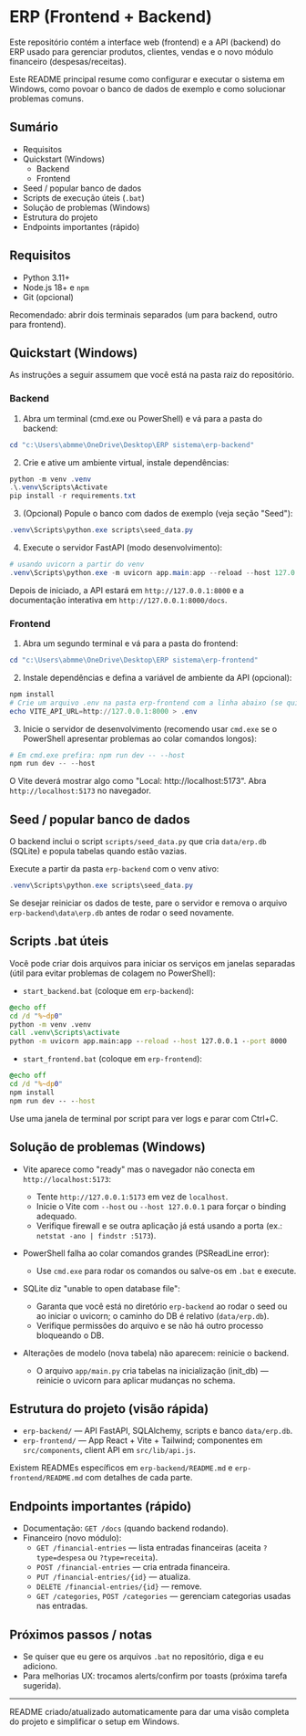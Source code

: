 # ERP (Frontend + Backend)

Este repositório contém a interface web (frontend) e a API (backend) do ERP usado para gerenciar produtos, clientes, vendas e o novo módulo financeiro (despesas/receitas).

Este README principal resume como configurar e executar o sistema em Windows, como povoar o banco de dados de exemplo e como solucionar problemas comuns.

## Sumário

- Requisitos
- Quickstart (Windows)
	- Backend
	- Frontend
- Seed / popular banco de dados
- Scripts de execução úteis (`.bat`)
- Solução de problemas (Windows)
- Estrutura do projeto
- Endpoints importantes (rápido)

## Requisitos

- Python 3.11+
- Node.js 18+ e `npm`
- Git (opcional)

Recomendado: abrir dois terminais separados (um para backend, outro para frontend).

## Quickstart (Windows)

As instruções a seguir assumem que você está na pasta raiz do repositório.

### Backend

1. Abra um terminal (cmd.exe ou PowerShell) e vá para a pasta do backend:

```powershell
cd "c:\Users\abmme\OneDrive\Desktop\ERP sistema\erp-backend"
```

2. Crie e ative um ambiente virtual, instale dependências:

```powershell
python -m venv .venv
.\.venv\Scripts\Activate
pip install -r requirements.txt
```

3. (Opcional) Popule o banco com dados de exemplo (veja seção "Seed"):

```powershell
.venv\Scripts\python.exe scripts\seed_data.py
```

4. Execute o servidor FastAPI (modo desenvolvimento):

```powershell
# usando uvicorn a partir do venv
.venv\Scripts\python.exe -m uvicorn app.main:app --reload --host 127.0.0.1 --port 8000
```

Depois de iniciado, a API estará em `http://127.0.0.1:8000` e a documentação interativa em `http://127.0.0.1:8000/docs`.

### Frontend

1. Abra um segundo terminal e vá para a pasta do frontend:

```powershell
cd "c:\Users\abmme\OneDrive\Desktop\ERP sistema\erp-frontend"
```

2. Instale dependências e defina a variável de ambiente da API (opcional):

```powershell
npm install
# Crie um arquivo .env na pasta erp-frontend com a linha abaixo (se quiser sobrescrever o padrão):
echo VITE_API_URL=http://127.0.0.1:8000 > .env
```

3. Inicie o servidor de desenvolvimento (recomendo usar `cmd.exe` se o PowerShell apresentar problemas ao colar comandos longos):

```powershell
# Em cmd.exe prefira: npm run dev -- --host
npm run dev -- --host
```

O Vite deverá mostrar algo como "Local: http://localhost:5173". Abra `http://localhost:5173` no navegador.

## Seed / popular banco de dados

O backend inclui o script `scripts/seed_data.py` que cria `data/erp.db` (SQLite) e popula tabelas quando estão vazias.

Execute a partir da pasta `erp-backend` com o venv ativo:

```powershell
.venv\Scripts\python.exe scripts\seed_data.py
```

Se desejar reiniciar os dados de teste, pare o servidor e remova o arquivo `erp-backend\data\erp.db` antes de rodar o seed novamente.

## Scripts .bat úteis

Você pode criar dois arquivos para iniciar os serviços em janelas separadas (útil para evitar problemas de colagem no PowerShell):

- `start_backend.bat` (coloque em `erp-backend`):

```bat
@echo off
cd /d "%~dp0"
python -m venv .venv
call .venv\Scripts\activate
python -m uvicorn app.main:app --reload --host 127.0.0.1 --port 8000
```

- `start_frontend.bat` (coloque em `erp-frontend`):

```bat
@echo off
cd /d "%~dp0"
npm install
npm run dev -- --host
```

Use uma janela de terminal por script para ver logs e parar com Ctrl+C.

## Solução de problemas (Windows)

- Vite aparece como "ready" mas o navegador não conecta em `http://localhost:5173`:
	- Tente `http://127.0.0.1:5173` em vez de `localhost`.
	- Inicie o Vite com `--host` ou `--host 127.0.0.1` para forçar o binding adequado.
	- Verifique firewall e se outra aplicação já está usando a porta (ex.: `netstat -ano | findstr :5173`).

- PowerShell falha ao colar comandos grandes (PSReadLine error):
	- Use `cmd.exe` para rodar os comandos ou salve-os em `.bat` e execute.

- SQLite diz "unable to open database file":
	- Garanta que você está no diretório `erp-backend` ao rodar o seed ou ao iniciar o uvicorn; o caminho do DB é relativo (`data/erp.db`).
	- Verifique permissões do arquivo e se não há outro processo bloqueando o DB.

- Alterações de modelo (nova tabela) não aparecem: reinicie o backend.
	- O arquivo `app/main.py` cria tabelas na inicialização (init_db) — reinicie o uvicorn para aplicar mudanças no schema.

## Estrutura do projeto (visão rápida)

- `erp-backend/` — API FastAPI, SQLAlchemy, scripts e banco `data/erp.db`.
- `erp-frontend/` — App React + Vite + Tailwind; componentes em `src/components`, client API em `src/lib/api.js`.

Existem READMEs específicos em `erp-backend/README.md` e `erp-frontend/README.md` com detalhes de cada parte.

## Endpoints importantes (rápido)

- Documentação: `GET /docs` (quando backend rodando).
- Financeiro (novo módulo):
	- `GET /financial-entries` — lista entradas financeiras (aceita `?type=despesa` ou `?type=receita`).
	- `POST /financial-entries` — cria entrada financeira.
	- `PUT /financial-entries/{id}` — atualiza.
	- `DELETE /financial-entries/{id}` — remove.
	- `GET /categories`, `POST /categories` — gerenciam categorias usadas nas entradas.

## Próximos passos / notas

- Se quiser que eu gere os arquivos `.bat` no repositório, diga e eu adiciono.
- Para melhorias UX: trocamos alerts/confirm por toasts (próxima tarefa sugerida).

---

README criado/atualizado automaticamente para dar uma visão completa do projeto e simplificar o setup em Windows.
